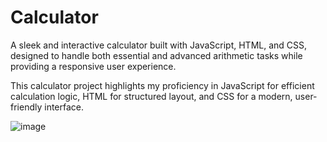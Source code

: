 # Calculator

A sleek and interactive calculator built with JavaScript, HTML, and CSS, designed to handle both essential and advanced arithmetic tasks while providing a responsive user experience.

This calculator project highlights my proficiency in JavaScript for efficient calculation logic, HTML for structured layout, and CSS for a modern, user-friendly interface.

![image](https://github.com/user-attachments/assets/72661987-a3ff-40ad-ad5a-8938342d4aab)
